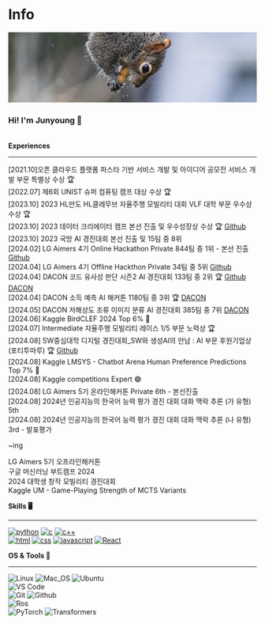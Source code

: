 
<h1>Info</h1>
<a href="https://github.com/be0k"><img src="squirrel.jpg"></a>
<h3>Hi! I'm Junyoung 🤗</h3>
<br>

<summary><b>Experiences</b></summary>
<hr>

[2021.10]오픈 클라우드 플랫폼 파스타 기반 서비스 개발 및 아이디어 공모전 서비스 개발 부문 특별상 수상 🏆  
[2022.07] 제6회 UNIST 슈퍼 컴퓨팅 캠프 대상 수상 🏆  
[2023.10] 2023 HL만도 HL클레무브 자율주행 모빌리티 대회 VLF 대학 부문 우수상 수상 🏆  
[2023.10] 2023 데이터 크리에이터 캠프 본선 진출 및 우수성장상 수상 🏆 [Github](https://github.com/be0k/2023-data-creator-camp)      
[2023.10] 2023 국방 AI 경진대회 본선 진출 및 15팀 중 8위  
[2024.02] LG Aimers 4기 Online Hackathon Private 844팀 중 1위 - 본선 진출 [Github](https://github.com/be0k/lg-aimers-4th-online)     
[2024.04] LG Aimers 4기 Offline Hackthon Private 34팀 중 5위 [Github](https://github.com/be0k/lg-aimers-4th-offline)         
[2024.04] DACON 코드 유사성 판단 시즌2 AI 경진대회 133팀 중 2위 🏆 [Github](https://github.com/be0k/code-similarity) [DACON](https://dacon.io/competitions/official/236228/codeshare/9926)              
[2024.04] DACON 소득 예측 AI 해커톤 1180팀 중 3위 🏆 [DACON](https://dacon.io/competitions/open/236230/codeshare/9959)        
[2024.05] DACON 저해상도 조류 이미지 분류 AI 경진대회 385팀 중 7위 [DACON](https://dacon.io/competitions/official/236251/codeshare/10441)        
[2024.06] Kaggle BirdCLEF 2024 Top 6% 🥉      
[2024.07] Intermediate 자율주행 모빌리티 레이스 1/5 부문 노력상 🏆  
[2024.08] SW중심대학 디지털 경진대회_SW와 생성AI의 만남 : AI 부문 후원기업상(포티투마루) 🏆 [Github](https://github.com/be0k/2024_AI_ADD/tree/main)     
[2024.08] Kaggle LMSYS - Chatbot Arena Human Preference Predictions Top 7% 🥉             
[2024.08] Kaggle competitions Expert 🟣       
[2024.08] LG Aimers 5기 온라인해커톤 Private 6th - 본선진출     
[2024.08] 2024년 인공지능의 한국어 능력 평가 경진 대회 대화 맥락 추론 (가 유형) 5th       
[2024.08] 2024년 인공지능의 한국어 능력 평가 경진 대회 대화 맥락 추론 (나 유형) 3rd - 발표평가       


~ing

LG Aimers 5기 오프라인해커톤       
구글 머신러닝 부트캠프 2024     
2024 대학생 창작 모빌리티 경진대회     
Kaggle UM - Game-Playing Strength of MCTS Variants


  <summary><b>Skills 🖥️</b></summary>
<hr>

[![python](https://img.shields.io/badge/python-★★★-lightgrey?labelColor=3776AB&logo=Python&style=for-the-badge&logoColor=white)](https://www.python.org/)
[![c](https://img.shields.io/badge/C-★★★-lightgrey?labelColor=A8B9CC&logo=C&style=for-the-badge&logoColor=white)](https://en.wikipedia.org/wiki/C_(programming_language))
[![c++](https://img.shields.io/badge/C++-★★★-lightgrey?labelColor=00599C&logo=C%2B%2B&style=for-the-badge&logoColor=white)](https://en.wikipedia.org/wiki/C%2B%2B)   
[![html](https://img.shields.io/badge/html-★★★-lightgrey?labelColor=E34F26&logo=HTML5&style=for-the-badge&logoColor=white)](https://www.w3schools.com/html)
[![css](https://img.shields.io/badge/css-★★★-lightgrey?labelColor=1572B6&logo=CSS3&style=for-the-badge&logoColor=white)](https://www.w3schools.com/css)
[![javascript](https://img.shields.io/badge/javascript-★★★-lightgrey?labelColor=F7DF1E&logo=JavaScript&style=for-the-badge&logoColor=black)](https://www.w3schools.com/js)
[![React](https://img.shields.io/badge/React-%E2%98%85%E2%98%85%E2%98%85-lightgrey?labelColor=61DBFB&logo=react&style=for-the-badge&logoColor=black)](https://react.dev/)



<summary><b>OS & Tools 🔨</b></summary>
<hr>

![Linux](https://img.shields.io/badge/-Linux-FCC624?logo=Linux&style=flat-square&logoColor=black)
![Mac_OS](https://img.shields.io/badge/-Mac_OS-999999?logo=Apple&style=flat-square&logoColor=white)
![Ubuntu](https://img.shields.io/badge/-Ubuntu-E95420?logo=Ubuntu&style=flat-square&logoColor=white)   
![VS Code](https://img.shields.io/badge/-VS_Code-007ACC?logo=visual-studio-code&style=flat-square&logoColor=white)   
![Git](https://img.shields.io/badge/-Git-F05032?logo=Git&style=flat-square&logoColor=white)
![Github](https://img.shields.io/badge/-Github-181717?logo=Github&style=flat-square&logoColor=white)   
![Ros](https://img.shields.io/badge/-ROS-22314E?logo=Ros&style=flat-square&logoColor=white)   
![PyTorch](https://img.shields.io/badge/-PyTorch-EE4C2C?logo=PyTorch&style=flat-square&logoColor=white)
![Transformers](https://img.shields.io/badge/-🤗%20Transformers-FFD21E?logo=Transformers&style=flat-square&logoColor=white)



